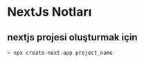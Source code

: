 # NextJs Notları

## nextjs projesi oluşturmak için
```powershell
> npx create-next-app project_name
```